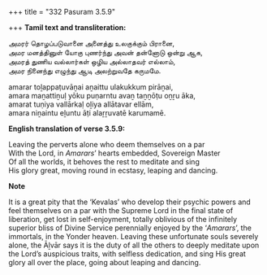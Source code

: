 +++
title = "332 Pasuram 3.5.9"

+++
**Tamil text and transliteration:**

அமரர் தொழப்படுவானை அனைத்து உலகுக்கும் பிரானை,  
அமர மனத்தினுள் யோகு புணர்ந்து அவன் தன்னோடு ஒன்று ஆக,  
அமரத் துணிய வல்லார்கள் ஒழிய அல்லாதவர் எல்லாம்,  
அமர நினைந்து எழுந்து ஆடி அலற்றுவதே கருமமே.

amarar toḻappaṭuvāṉai aṉaittu ulakukkum pirāṉai,  
amara maṉattiṉuḷ yōku puṇarntu avaṉ taṉṉōṭu oṉṟu āka,  
amarat tuṇiya vallārkaḷ oḻiya allātavar ellām,  
amara niṉaintu eḻuntu āṭi alaṟṟuvatē karumamē.

**English translation of verse 3.5.9:**

Leaving the perverts alone who deem themselves on a par  
With the Lord, in *Amarars*’ hearts embedded, Sovereign Master  
Of all the worlds, it behoves the rest to meditate and sing  
His glory great, moving round in ecstasy, leaping and dancing.

**Note**

It is a great pity that the ‘Kevalas’ who develop their psychic powers and feel themselves on a par with the Supreme Lord in the final state of liberation, get lost in self-enjoyment, totally oblivious of the infinitely superior bliss of Divine Service perennially enjoyed by the ‘*Amarars*’, the immortals, in the Yonder heaven. Leaving these unfortunate souls severely alone, the Āḻvār says it is the duty of all the others to deeply meditate upon the Lord’s auspicious traits, with selfless dedication, and sing His great glory all over the place, going about leaping and dancing.


